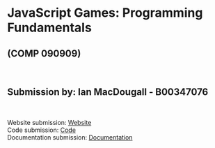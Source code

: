 
# JavaScript Games: Programming Fundamentals
## (COMP 090909)

<br>

## Submission by: Ian MacDougall - B00347076

<br>

Website submission: <a href="https://github.com/B00347076/JSPF-Website-Submission" title="Website">Website</a><br>
Code submission: <a href="https://github.com/B00347076/JSPF-BabylonJSdev" title="Code">Code</a><br>
Documentation submission: <a href="https://github.com/B00347076/JSPF-Website-Submission/blob/main/documentation.md" title="Documentation">Documentation</a><br>